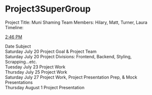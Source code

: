 # Project3SuperGroup


Project Title:     Muni Shaming
Team Members: Hilary, Matt, Turner, Laura
Timeline:

[2:46 PM](https://ucb-data-201902.slack.com/archives/CLFLH3STH/p1563745611002400)

Date    Subject  
Saturday July 20    Project Goal & Project Team  
Saturday July 20    Project Divisions: Frontend, Backend, Styling, Scrapping...etc.  
Tuesday July 23    Project Work  
Thursday July 25    Project Work  
Saturday July 27    Project Work, Project Presentation Prep, & Mock Presentations  
Thursday August 1    Project Presentation
<!--stackedit_data:
eyJoaXN0b3J5IjpbLTE3MjI2NzgyNzRdfQ==
-->